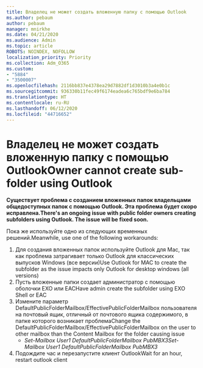 ```yaml
---
title: Владелец не может создать вложенную папку с помощью Outlook
ms.author: pebaum
author: pebaum
manager: mnirkhe
ms.date: 04/21/2020
ms.audience: Admin
ms.topic: article
ROBOTS: NOINDEX, NOFOLLOW
localization_priority: Priority
ms.collection: Adm_O365
ms.custom:
- "5884"
- "3500007"
ms.openlocfilehash: 2116bb837e4378ea29d7882df1d3010b3a4e0b1c
ms.sourcegitcommit: 936330b11fec49f6174eadea6c765bdf9e6ba784
ms.translationtype: HT
ms.contentlocale: ru-RU
ms.lasthandoff: 06/12/2020
ms.locfileid: "44716652"
---
```

# <a name="owner-cannot-create-sub-folder-using-outlook"></a><span data-ttu-id="16747-102">Владелец не может создать вложенную папку с помощью Outlook</span><span class="sxs-lookup"><span data-stu-id="16747-102">Owner cannot create sub-folder using Outlook</span></span>

<span data-ttu-id="16747-103">**Существует проблема с созданием вложенных папок владельцами общедоступных папок с помощью Outlook. Эта проблема будет скоро исправлена.**</span><span class="sxs-lookup"><span data-stu-id="16747-103">**There's an ongoing issue with public folder owners creating subfolders using Outlook. The issue will be fixed soon.**</span></span>

<span data-ttu-id="16747-104">Пока же используйте одно из следующих временных решений.</span><span class="sxs-lookup"><span data-stu-id="16747-104">Meanwhile, use one of the following workarounds:</span></span>

1. <span data-ttu-id="16747-105">Для создания вложенных папок используйте Outlook для Mac, так как проблема затрагивает только Outlook для классических выпусков Windows (все версии)</span><span class="sxs-lookup"><span data-stu-id="16747-105">Use Outlook for MAC to create the subfolder as the issue impacts only Outlook for desktop windows (all versions)</span></span>
2. <span data-ttu-id="16747-106">Пусть вложенные папки создает администратор с помощью оболочки EXO или EAC</span><span class="sxs-lookup"><span data-stu-id="16747-106">Have admin create the subfolder using EXO Shell or EAC</span></span>
3. <span data-ttu-id="16747-107">Измените параметр DefaultPublicFolderMailbox/EffectivePublicFolderMailbox пользователя на почтовый ящик, отличный от почтового ящика содержимого, в папке которого возникает проблема</span><span class="sxs-lookup"><span data-stu-id="16747-107">Change the DefaultPublicFolderMailbox/EffectivePublicFolderMailbox on the user to other mailbox than the Content Mailbox for the folder causing issue</span></span>  
    - <span data-ttu-id="16747-108">*Set-Mailbox User1 DefaultPublicFolderMailbox PubMBX3*</span><span class="sxs-lookup"><span data-stu-id="16747-108">*Set-Mailbox User1 DefaultPublicFolderMailbox PubMBX3*</span></span>
4. <span data-ttu-id="16747-109">Подождите час и перезапустите клиент Outlook</span><span class="sxs-lookup"><span data-stu-id="16747-109">Wait for an hour, restart outlook client</span></span>